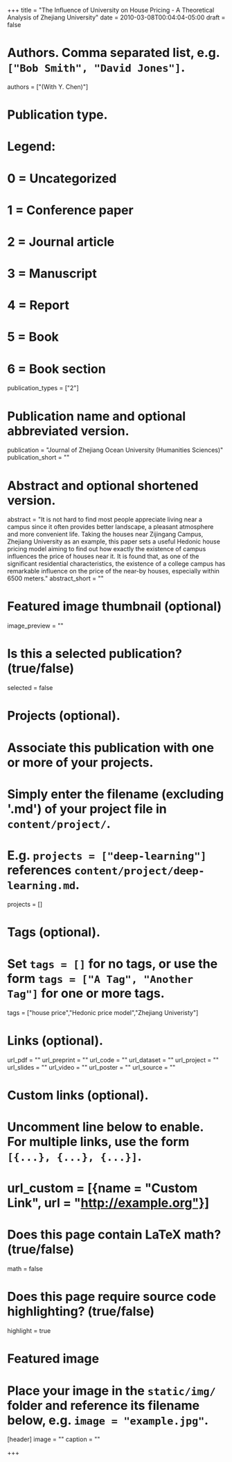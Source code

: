 +++
title = "The Influence of University on House Pricing - A Theoretical Analysis of Zhejiang University"
date = 2010-03-08T00:04:04-05:00
draft = false

# Authors. Comma separated list, e.g. `["Bob Smith", "David Jones"]`.
authors = ["(With Y. Chen)"]

# Publication type.
# Legend:
# 0 = Uncategorized
# 1 = Conference paper
# 2 = Journal article
# 3 = Manuscript
# 4 = Report
# 5 = Book
# 6 = Book section
publication_types = ["2"]

# Publication name and optional abbreviated version.
publication = "Journal of Zhejiang Ocean University (Humanities Sciences)"
publication_short = ""

# Abstract and optional shortened version.
abstract = "It is not hard to find most people appreciate living near a campus since it often provides better landscape, a pleasant atmosphere and more convenient life. Taking the houses near Zijingang Campus, Zhejiang University as an example, this paper sets a useful Hedonic house pricing model aiming to find out how exactly the existence of campus influences the price of houses near it. It is found that, as one of the significant residential characteristics, the existence of a college campus has remarkable influence on the price of the near-by houses, especially within 6500 meters."
abstract_short = ""

# Featured image thumbnail (optional)
image_preview = ""

# Is this a selected publication? (true/false)
selected = false

# Projects (optional).
#   Associate this publication with one or more of your projects.
#   Simply enter the filename (excluding '.md') of your project file in `content/project/`.
#   E.g. `projects = ["deep-learning"]` references `content/project/deep-learning.md`.
projects = []

# Tags (optional).
#   Set `tags = []` for no tags, or use the form `tags = ["A Tag", "Another Tag"]` for one or more tags.
tags = ["house price","Hedonic price model","Zhejiang Univeristy"]

# Links (optional).
url_pdf = ""
url_preprint = ""
url_code = ""
url_dataset = ""
url_project = ""
url_slides = ""
url_video = ""
url_poster = ""
url_source = ""

# Custom links (optional).
#   Uncomment line below to enable. For multiple links, use the form `[{...}, {...}, {...}]`.
# url_custom = [{name = "Custom Link", url = "http://example.org"}]

# Does this page contain LaTeX math? (true/false)
math = false

# Does this page require source code highlighting? (true/false)
highlight = true

# Featured image
# Place your image in the `static/img/` folder and reference its filename below, e.g. `image = "example.jpg"`.
[header]
image = ""
caption = ""

+++
